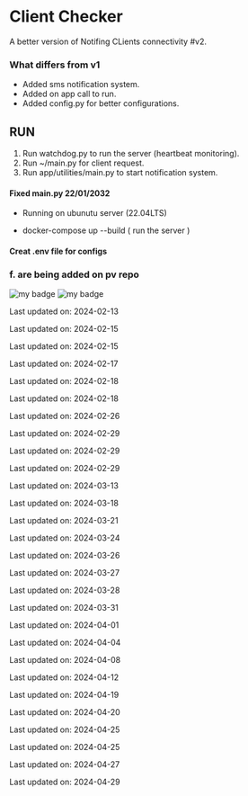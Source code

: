 # Client Checker

A better version of Notifing CLients connectivity #v2.

### What differs from v1

- Added sms notification system.
- Added on app call to run.
- Added config.py for better configurations. 

## RUN

1. Run watchdog.py to run the server (heartbeat monitoring).
2. Run ~/main.py for client request.
3. Run app/utilities/main.py to start notification system.

#### Fixed main.py 22/01/2032

+ Running on ubunutu server (22.04LTS)

* docker-compose up --build ( run the server )

#### Creat .env file for configs
### f. are being added on pv repo

![my badge](https://img.shields.io/static/v1?label=github&message=clientchecker&color=green)
![my badge](https://img.shields.io/static/v1?label=python&message=3.11&color=yellow)



Last updated on: 2024-02-13

Last updated on: 2024-02-15

Last updated on: 2024-02-15

Last updated on: 2024-02-17

Last updated on: 2024-02-18

Last updated on: 2024-02-18

Last updated on: 2024-02-26

Last updated on: 2024-02-29

Last updated on: 2024-02-29

Last updated on: 2024-02-29

Last updated on: 2024-03-13

Last updated on: 2024-03-18

Last updated on: 2024-03-21

Last updated on: 2024-03-24

Last updated on: 2024-03-26

Last updated on: 2024-03-27

Last updated on: 2024-03-28

Last updated on: 2024-03-31

Last updated on: 2024-04-01

Last updated on: 2024-04-04

Last updated on: 2024-04-08

Last updated on: 2024-04-12

Last updated on: 2024-04-19

Last updated on: 2024-04-20

Last updated on: 2024-04-25

Last updated on: 2024-04-25

Last updated on: 2024-04-27

Last updated on: 2024-04-29
